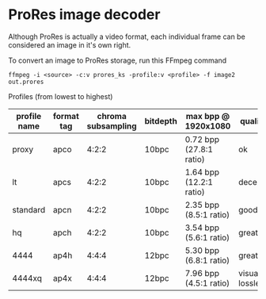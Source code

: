 # ProRes image decoder

Although ProRes is actually a video format, each individual frame can be considered an image in it's own right.

To convert an image to ProRes storage, run this FFmpeg command

```
ffmpeg -i <source> -c:v prores_ks -profile:v <profile> -f image2 out.prores
```

Profiles (from lowest to highest)

| profile name | format tag | chroma subsampling | bitdepth | max bpp @ 1920x1080 | quality |
| - | - | - | - | - | - |
| proxy | apco | 4:2:2 | 10bpc | 0.72 bpp (27.8:1 ratio) | ok |
| lt | apcs | 4:2:2 | 10bpc | 1.64 bpp (12.2:1 ratio) | decent |
| standard | apcn | 4:2:2 | 10bpc | 2.35 bpp (8.5:1 ratio) | good |
| hq | apch | 4:2:2 | 10bpc | 3.54 bpp (5.6:1 ratio) | great |
| 4444 | ap4h | 4:4:4 | 12bpc | 5.30 bpp (6.8:1 ratio) | great |
| 4444xq | ap4x | 4:4:4 | 12bpc | 7.96 bpp (4.5:1 ratio) | visually lossless |